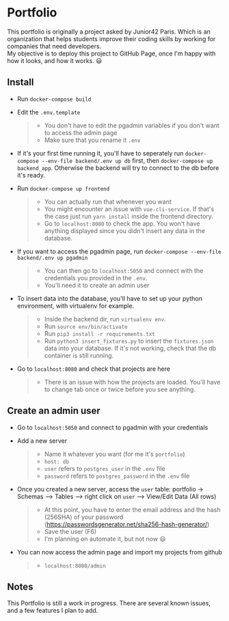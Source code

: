 # Portfolio
This portfolio is originally a project asked by Junior42 Paris. Which is an organization that helps students improve their coding skills by working for companies that need developers.  
My objective is to deploy this project to GitHub Page, once I'm happy with how it looks, and how it works. :smiley:


## Install

- Run `docker-compose build`


- Edit the `.env.template`
  > - You don't have to edit the pgadmin variables if you don't want to access the admin page  
  > - Make sure that you rename it `.env`


- If it's your first time running it, you'll have to seperately run `docker-compose --env-file backend/.env up db` first, then `docker-compose up backend_app`. Otherwise the backend will try to connect to the db before it's ready.


- Run `docker-compose up frontend`
  > - You can actually run that whenever you want
  > - You might encounter an issue with `vue-cli-service`. If that's the case just run `yarn install` inside the frontend directory.
  > - Go to `localhost:8080` to check the app. You won't have anything displayed since you didn't insert any data in the database.

- If you want to access the pgadmin page, run `docker-compose --env-file backend/.env up pgadmin`
  > - You can then go to `localhost:5050` and connect with the credentials you provided in the `.env`.
  > - You'll need it to create an admin user


- To insert data into the database, you'll have to set up your python environment, with virtualenv for example.
  > - Inside the backend dir, run `virtualenv env`.
  > - Run `source env/bin/activate`
  > - Run `pip3 install -r requirements.txt`
  > - Run `python3 insert_fixtures.py` to insert the `fixtures.json` data into your database. If it's not working, check that the db container is still running.
 
- Go to `localhost:8080` and check that projects are here
  > - There is an issue with how the projects are loaded. You'll have to change tab once or twice before you see anything.
 
 ## Create an admin user

- Go to `localhost:5050` and connect to pgadmin with your credentials


- Add a new server
  > - Name it whatever you want (for me it's `portfolio`)
  > - `host: db`
  > - `user` refers to `postgres_user` in the `.env` file
  > - `password` refers to `postgres_password` in the `.env` file

- Once you created a new server, access the `user` table: portfolio -> Schemas --> Tables --> right click on `user` --> View/Edit Data (All rows)
  > - At this point, you have to enter the email address and the hash (256SHA) of your password (https://passwordsgenerator.net/sha256-hash-generator/)
  > - Save the user (F6)
  > - I'm planning on automate it, but not now :smiley:

- You can now access the admin page and import my projects from github
  > - `localhost:8080/admin`



## Notes

This Portfolio is still a work in progress. There are several known issues, and a few features I plan to add.



